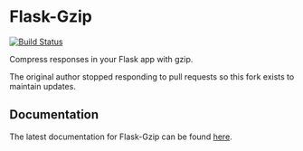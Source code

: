 Flask-Gzip
=========

[![Build Status](https://travis-ci.org/wichitacode/flask-gzip.png)](https://travis-ci.org/wichitacode/flask-gzip)

Compress responses in your Flask app with gzip.

The original author stopped responding to pull requests so this fork exists to maintain updates.

Documentation
-------------
The latest documentation for Flask-Gzip can be found [here](https://flask-gzip.readthedocs.org/en/latest/).